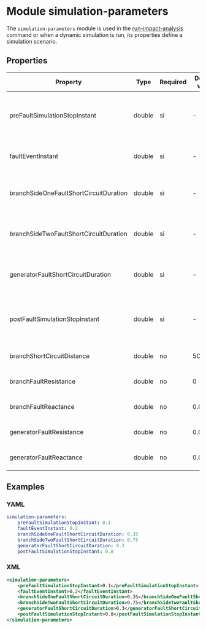 # Module simulation-parameters

The `simulation-parameters` module is used in the [run-impact-analysis](../../tools/run-impact-analysis.md) command or when a dynamic simulation is run, its properties define a simulation scenario. 


## Properties

| Property | Type | Required | Default value | Description |
| -------- | ---- | -------- | ------------- | ----------- |
| preFaultSimulationStopInstant | double | si | - | Stop instant event, pre fault simulation (in seconds) |
| faultEventInstant | double | si | - | Fault instant event (in seconds) |
| branchSideOneFaultShortCircuitDuration | double | si | - | Branch side one short circuit fault duration (in seconds)|
| branchSideTwoFaultShortCircuitDuration | double | si | - | Branch side two short circuit fault duration (in seconds) |
| generatorFaultShortCircuitDuration| double | si | - | Duration of genarator short circuit fault (in seconds) |
| postFaultSimulationStopInstant | double | si | - | Stop instant event, post fault simulation (in seconds ) |
| branchShortCircuitDistance | double | no | 50 | branch short circuit distance |
| branchFaultResistance | double | no | 0 | branch fault resistance |
| branchFaultReactance |double | no | 0.01 | branch fault reactance |
| generatorFaultResistance |double | no | 0.00001 | generator  fault resistance  |
| generatorFaultReactance | double | no | 0.00001 | generator fault reactance  |

## Examples

### YAML
```yaml
simulation-parameters:
    preFaultSimulationStopInstant: 0.1
    faultEventInstant: 0.2
    branchSideOneFaultShortCircuitDuration: 0.35
    branchSideTwoFaultShortCircuitDuration: 0.75
    generatorFaultShortCircuitDuration: 0.3
    postFaultSimulationStopInstant: 0.8   
```

### XML
```xml
<simulation-parameters>
    <preFaultSimulationStopInstant>0.1</preFaultSimulationStopInstant>
    <faultEventInstant>0.2</faultEventInstant>
    <branchSideOneFaultShortCircuitDuration>0.35</branchSideOneFaultShortCircuitDuration>
    <branchSideTwoFaultShortCircuitDuration>0.75</branchSideTwoFaultShortCircuitDuration>
    <generatorFaultShortCircuitDuration>0.3</generatorFaultShortCircuitDuration>
    <postFaultSimulationStopInstant>0.8</postFaultSimulationStopInstant>    
</simulation-parameters>
```
